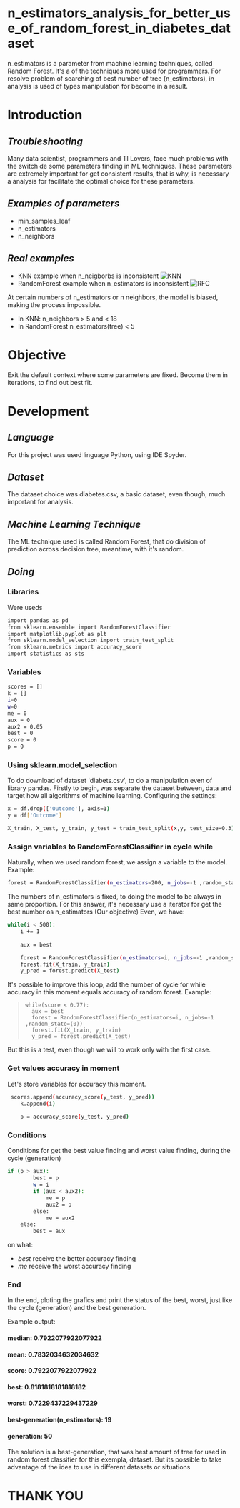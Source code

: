 # n_estimators_analysis_for_better_use_of_random_forest_in_diabetes_dataset
n_estimators is a parameter from machine learning techniques, called Random Forest. It's a of the techniques more used for programmers.
For resolve problem of searching of best number of tree (n_estimators), in analysis is used of types manipulation for become in a result.

# Introduction
## _Troubleshooting_

Many data scientist, programmers and TI Lovers, face much problems with the switch de some parameters finding in ML techniques.
These parameters are extremely important for get consistent results, that is why, is necessary a analysis for facilitate the
optimal choice for these parameters.

## _Examples of parameters_

- min_samples_leaf
- n_estimators
- n_neighbors

## _Real examples_

- KNN example when n_neigborbs is inconsistent ![KNN](https://s3.amazonaws.com/stackabuse/media/k-nearest-neighbors-algorithm-python-scikit-learn-3.png)
- RandomForest example when n_estimators is inconsistent ![RFC](https://www.researchgate.net/publication/329215185/figure/fig4/AS:697573887180804@1543325983906/Outcome-of-random-forest-regressor-with-varied-parameter-n-estimators.png)

At certain numbers of n_estimators or n neighbors, the model is biased, making the process impossible.
- In KNN: n_neighbors > 5 and < 18
- In RandomForest n_estimators(tree) < 5 

# Objective

Exit the default context where some parameters are fixed. Become them in iterations, to find out best fit.

# Development

## _Language_

For this project was used linguage Python, using IDE Spyder.

## _Dataset_

The dataset choice was diabetes.csv, a basic dataset, even though, much important for analysis. 

## _Machine Learning Technique_

The ML technique used is called Random Forest, that do division of prediction across decision tree, meantime, with it's random.

## _Doing_

### Libraries

Were useds

```sh
import pandas as pd
from sklearn.ensemble import RandomForestClassifier
import matplotlib.pyplot as plt
from sklearn.model_selection import train_test_split
from sklearn.metrics import accuracy_score
import statistics as sts
```
### Variables
```sh
scores = []
k = []
i=0
w=0
me = 0
aux = 0
aux2 = 0.05
best = 0
score = 0
p = 0
```

### Using sklearn.model_selection

To do download of dataset 'diabets.csv', to do a manipulation even of library pandas.
Firstly to begin, was separate the dataset between, data and target how all algorithms of machine learning.
Configuring the settings:

```sh
x = df.drop(['Outcome'], axis=1)
y = df['Outcome']
```

```sh
X_train, X_test, y_train, y_test = train_test_split(x,y, test_size=0.3)
```

### Assign variables to RandomForestClassifier in cycle while

Naturally, when we used random forest, we assign a variable to the model. Example:

```sh
forest = RandomForestClassifier(n_estimators=200, n_jobs=-1 ,random_state=(0))
```

The numbers of n_estimators is fixed, to doing the model to be always in same proportion.
For this answer, it's necessary use a iterator for get the best number os n_estimators (Our objective)
Even, we have:

```sh
while(i < 500):
    i += 1
        
    aux = best

    forest = RandomForestClassifier(n_estimators=i, n_jobs=-1 ,random_state=(0))
    forest.fit(X_train, y_train)
    y_pred = forest.predict(X_test)
```

It's possible to improve this loop, add the number of cycle for while accuracy in this moment equals accuracy of random forest.
Example:

>     while(score < 0.77):
>       aux = best
>       forest = RandomForestClassifier(n_estimators=i, n_jobs=-1 ,random_state=(0))
>       forest.fit(X_train, y_train)
>       y_pred = forest.predict(X_test)

But this is a test, even though we will to work only with the first case.

### Get values accuracy in moment

Let's store variables for accuracy this moment.

```sh
 scores.append(accuracy_score(y_test, y_pred))
    k.append(i)    
    
    p = accuracy_score(y_test, y_pred)
```

### Conditions
Conditions for get the best value finding and worst value finding, during the cycle (generation)

```sh
if (p > aux):
        best = p
        w = i
        if (aux < aux2):
            me = p
            aux2 = p
        else:
            me = aux2
    else:
        best = aux      
```
on what: 
- *best* receive the better accuracy finding
- *me* receive the worst accuracy finding

### End

In the end, ploting the grafics and print the status of the best, worst, just like the cycle (generation) and the best generation.

Example output:

#### median:  0.7922077922077922 
#### mean:  0.7832034632034632 
#### score:  0.7922077922077922 
#### best:  0.8181818181818182 
#### worst:  0.7229437229437229 
#### best-generation(n_estimators):  19 
#### generation:  50

The solution is a best-generation, that was best amount of tree for used in random forest classifier for this exempla, dataset.
But its possible to take advantage of the idea to use in different datasets or situations

# THANK YOU
